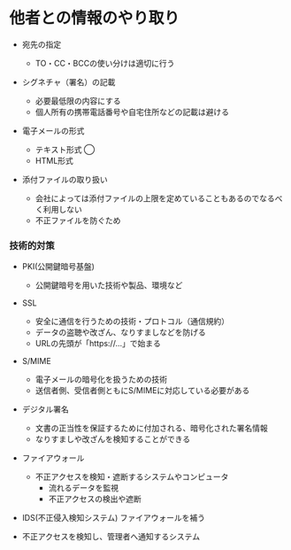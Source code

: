 # 他者との情報のやり取り

- 宛先の指定
  - TO・CC・BCCの使い分けは適切に行う

- シグネチャ（署名）の記載
  - 必要最低限の内容にする
  - 個人所有の携帯電話番号や自宅住所などの記載は避ける

- 電子メールの形式
  - テキスト形式 ◯
  - HTML形式

- 添付ファイルの取り扱い
  - 会社によっては添付ファイルの上限を定めていることもあるのでなるべく利用しない
  - 不正ファイルを防ぐため

### 技術的対策
- PKI(公開鍵暗号基盤)
  - 公開鍵暗号を用いた技術や製品、環境など
- SSL
  - 安全に通信を行うための技術・プロトコル（通信規約）
  - データの盗聴や改ざん、なりすましなどを防げる
  - URLの先頭が「https://...」で始まる

- S/MIME
  - 電子メールの暗号化を扱うための技術
  - 送信者側、受信者側ともにS/MIMEに対応している必要がある

- デジタル署名
  - 文書の正当性を保証するために付加される、暗号化された署名情報
  - なりすましや改ざんを検知することができる

- ファイアウォール
  - 不正アクセスを検知・遮断するシステムやコンピュータ
    - 流れるデータを監視
    - 不正アクセスの検出や遮断
  
- IDS(不正侵入検知システム)
ファイアウォールを補う
- 不正アクセスを検知し、管理者へ通知するシステム
